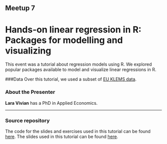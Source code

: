 ## Meetup 7

# Hands-on linear regression in R: Packages for modelling and visualizing

This event was a tutorial about regression models using R. We explored popular packages available to model and visualize linear regressions in R.

###Data
Over this tutorial, we used a subset of [EU KLEMS data](http://www.euklems.net).

### About the Presenter
**Lara Vivian** has a PhD in Applied Economics.


***


### Source repository
The code for the slides and exercises used in this tutorial can be found [here](https://bitbucket.org/laravmvivian/laravmvivian.bitbucket.io/src/master/linear_regression_r/).
The slides used in this tutorial can be found [here](https://laravmvivian.bitbucket.io/linear_regression_r/).
